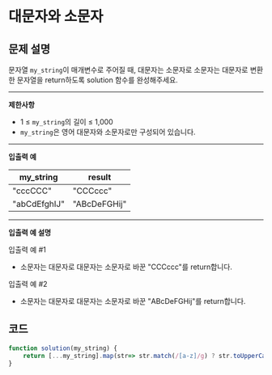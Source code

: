 # 대문자와 소문자

## **문제 설명**

문자열 `my_string`이 매개변수로 주어질 때, 대문자는 소문자로 소문자는 대문자로 변환한 문자열을 return하도록 solution 함수를 완성해주세요.

***

**제한사항**

* 1 ≤ `my_string`의 길이 ≤ 1,000
* `my_string`은 영어 대문자와 소문자로만 구성되어 있습니다.

***

**입출력 예**

| my\_string   | result       |
| ------------ | ------------ |
| "cccCCC"     | "CCCccc"     |
| "abCdEfghIJ" | "ABcDeFGHij" |

***

**입출력 예 설명**

입출력 예 #1

* 소문자는 대문자로 대문자는 소문자로 바꾼 "CCCccc"를 return합니다.

입출력 예 #2

* 소문자는 대문자로 대문자는 소문자로 바꾼 "ABcDeFGHij"를 return합니다.



## 코드

```javascript
function solution(my_string) {
    return [...my_string].map(str=> str.match(/[a-z]/g) ? str.toUpperCase() : str.toLowerCase()).join('')
}
```
